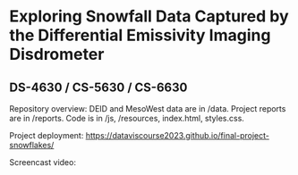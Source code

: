 # Exploring Snowfall Data Captured by the Differential Emissivity Imaging Disdrometer

## DS-4630 / CS-5630 / CS-6630

Repository overview:
DEID and MesoWest data are in /data.
Project reports are in /reports.
Code is in /js, /resources, index.html, styles.css.

Project deployment: https://dataviscourse2023.github.io/final-project-snowflakes/

Screencast video: 
